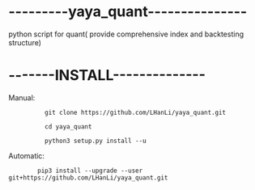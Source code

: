 # ---------yaya_quant---------------

python script for quant( provide comprehensive index and backtesting structure)

# -------INSTALL--------------
Manual:     

              git clone https://github.com/LHanLi/yaya_quant.git
              
              cd yaya_quant
              
              python3 setup.py install --u
              
Automatic:

            pip3 install --upgrade --user   git+https://github.com/LHanLi/yaya_quant.git

